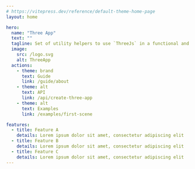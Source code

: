 ```yaml
---
# https://vitepress.dev/reference/default-theme-home-page
layout: home

hero:
  name: "Three App"
  text: ""
  tagline: Set of utility helpers to use `ThreeJs` in a functional and declarative way
  image:
    src: /logo.svg
    alt: ThreeApp
  actions:
    - theme: brand
      text: Guide
      link: /guide/about
    - theme: alt
      text: API
      link: /api/create-three-app
    - theme: alt
      text: Examples
      link: /examples/first-scene

features:
  - title: Feature A
    details: Lorem ipsum dolor sit amet, consectetur adipiscing elit
  - title: Feature B
    details: Lorem ipsum dolor sit amet, consectetur adipiscing elit
  - title: Feature C
    details: Lorem ipsum dolor sit amet, consectetur adipiscing elit
---
```


<!--
✨ Features at a glance
🚀 Instant setup — Pre-configured renderer and camera ready out of the box.

🎯 Event system included — Handle common pointer events like clicks, hovers, and more, without extra setup.

🪝 Hooks-inspired API — Intuitive "hooks" to tap into the app lifecycle just like in modern frameworks.

🧩 Composable utilities — Easily structure, organize, and extend your 3D scenes.

🟣 Framework-agnostic — Works seamlessly with plain JavaScript, Vanilla projects, or any frontend setup.
-->

<!-- https://volta.net/ -->
<!-- https://clearbit.com/ -->
